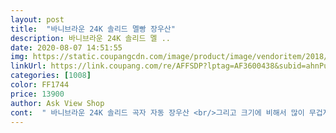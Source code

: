 ```yaml
---
layout: post 
title:  "바니브라운 24K 솔리드 멜빵 장우산" 
description: 바니브라운 24K 솔리드 멜 ..
date: 2020-08-07 14:51:55 
img: https://static.coupangcdn.com/image/product/image/vendoritem/2018/11/23/3655766567/6fd7978e-f584-4725-ab95-e991a3ed7320.jpg 
linkUrl: https://link.coupang.com/re/AFFSDP?lptag=AF3600438&subid=ahnPublicAsk&pageKey=77787707&itemId=251532378&vendorItemId=4824268599&traceid=V0-113-3cf98d36b8ba865c 
categories: [1008] 
color: FF1744 
price: 13900 
author: Ask View Shop 
cont:  " 바니브라운 24K 솔리드 곡자 자동 장우산 <br/>그리고 크기에 비해서 많이 무겁지 않아 여자가 한손으로 우산을.<br/>잡아도 안정감이 있습니다.<br/><br/>아직 까진 장마비 처럼 바람불면서 굵은 비가 내리지 않았지만…<br/>작은 우산만 있어서 튼튼하고 안정감있는 우산을 찾다가 구매<br/>간간히 내리는 비에 써보았는데왠만한 비바람엔 우산이 끄떡도<br/>내 우산은 안 그러겠지 바라며 구매했는데.<br/>.<br/><br/>단점<br/>무게감 때문에 별하나 삭제했어요.<br/> 그 외 모두 만족스러워요.<br/><br/>바람 많이 불때 써보고 다시 한번 상품평 올려볼게요<br/>바람 많이 불때 쓴건 아니라 바람에 강한지는 아직 모르겠어요.<br/><br/>배송은 빠른배송 좋아요.<br/> 포장상태는 뽁뽁이로 손잡이 부분을 포장해주시고 큰박스에 담아주셔서 아주 만족합니다.<br/><br/>사이즈는 생각한 것보단 크지 않았어요.<br/><br/>상품평을 보고 굉장히 고민하다 구매한 1인입니다.<br/>.<br/><br/>손잡이 부분에 스폰지가 있어서 잡기 편하고 푹신해서 좋아요.<br/><br/>안하고 짱짱하게 잘버팁니다.<br/><br/>약간의 물 셈이 있어서.<br/>.<br/>ㅠㅠ 우산 색상은 원래 민트계열 좋아해서 맘에 듭니다<br/>우산 써서 비에 다 젖을정도는 아니지만, 역시 제 우산도 비가 소량 세긴 하더라구요.<br/><br/>우산살이 24개여서 우산살 사이 간격이 좋아서 우산을 접을때 우산살 사이의 천이 흔들리거나 하지 않아요.<br/> 접어서 찍찍이로 묶을 때 꾸겨짐없이 쉽게 묶을 수 있어 좋아요.<br/><br/>우산을 펴고 이리 저리 흔들어도 뒤집히거나 할 일 없이 튼튼할 것 같아요.<br/><br/>우산이 무거워서 장시간 들고 다니기 불편할 수도 있을것 같아요.<br/><br/>장점<br/>크기는 일반적인 우산 크기여서 성인 남성 혼자쓰기 좋겠네요.<br/> 크기는 보통으로 생각하시면 되요.<br/><br/>하였습니다.<br/><br/>" 
---
```

